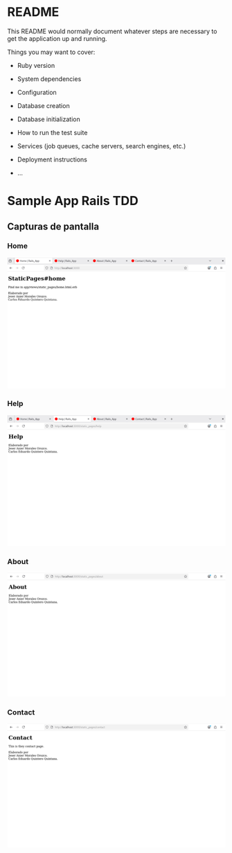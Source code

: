 # README

This README would normally document whatever steps are necessary to get the
application up and running.

Things you may want to cover:

* Ruby version

* System dependencies

* Configuration

* Database creation

* Database initialization

* How to run the test suite

* Services (job queues, cache servers, search engines, etc.)

* Deployment instructions

* ...
# Sample App Rails TDD

## Capturas de pantalla

### Home
![Home](screenshots/home.png)

### Help
![Help](screenshots/help.png)

### About
![About](screenshots/about.png)

### Contact
![Contact](screenshots/contact.png)


